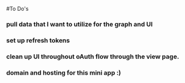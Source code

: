 #To Do's
### pull data that I want to utilize for the graph and UI
### set up refresh tokens
### clean up UI throughout oAuth flow through the view page.
### domain and hosting for this mini app :)